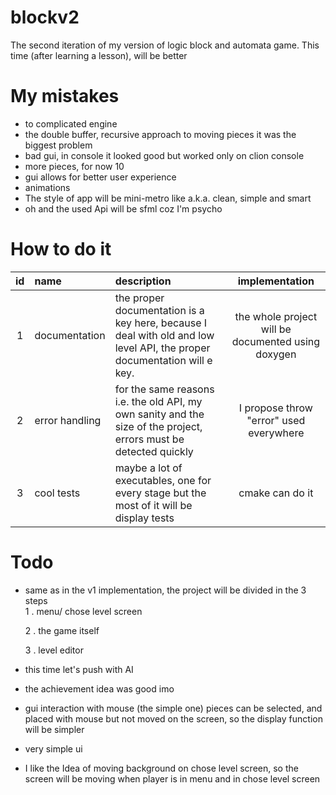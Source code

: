 # blockv2

The second iteration of my version of logic block and automata game. This time (after learning a lesson), will be better


# My mistakes

- to complicated engine
- the double buffer, recursive approach to moving pieces it was the biggest problem
- bad gui, in console it looked good but worked only on clion console
- more pieces, for now 10
- gui allows for better user experience
- animations
- The style of app will be mini-metro like a.k.a. clean, simple and smart
- oh and the used Api will be sfml coz I'm psycho

# How to do it 

| id | name | description | implementation |
|:---:| :---| :--- | :---:|
| 1  |documentation|the proper documentation is a key here, because I deal with old and low level API, the proper documentation will e key.| the whole project will be documented using doxygen|
| 2  |error handling| for the same reasons i.e. the old API, my own sanity and the size of the project, errors must be detected quickly | I propose throw "error" used everywhere|
| 3  |cool tests| maybe a lot of executables, one for every stage but the most of it will be display tests | cmake can do it |


# Todo 

- same as in the v1 implementation, the project will be divided  in the 3 steps   
    1 . menu/ chose level screen 
  
    2 . the game itself 
   
    3 . level editor
  
- this time let's push with AI
- the achievement idea was good imo 
- gui interaction with mouse (the simple one) pieces can be selected, and placed  with mouse but not moved on the screen, so the display function will be simpler 
- very simple ui
- I like the Idea of moving background on chose level screen, so the screen will be moving when player is in menu and in chose level screen   